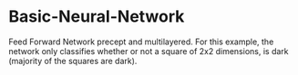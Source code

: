 # Basic-Neural-Network
Feed Forward Network precept and multilayered. For this example, the network only classifies whether or not a square of 2x2 dimensions, is dark (majority of the squares are dark).
